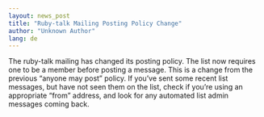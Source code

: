 ```yaml
---
layout: news_post
title: "Ruby-talk Mailing Posting Policy Change"
author: "Unknown Author"
lang: de
---
```


The ruby-talk mailing has changed its posting policy. The list now
requires one to be a member before posting a message. This is a change
from the previous “anyone may post” policy. If you’ve sent some recent
list messages, but have not seen them on the list, check if you’re using
an appropriate “from” address, and look for any automated list admin
messages coming back.


